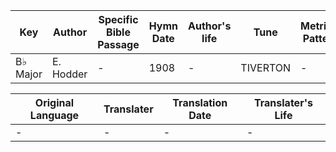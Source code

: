 Key | Author   | Specific Bible Passage     |Hymn Date |Author's life |Tune |Metrical Pattern   |Composer/Source
-- | --------- | ---------------------------|----------|--------------|-----|-------------------|-------------  
B♭ Major |E. Hodder |- |1908 |- |TIVERTON |- |-

Original Language | Translater | Translation Date   | Translater's Life  
----------------- | --------- | --------------------|-------------     
\- |- |- |-
